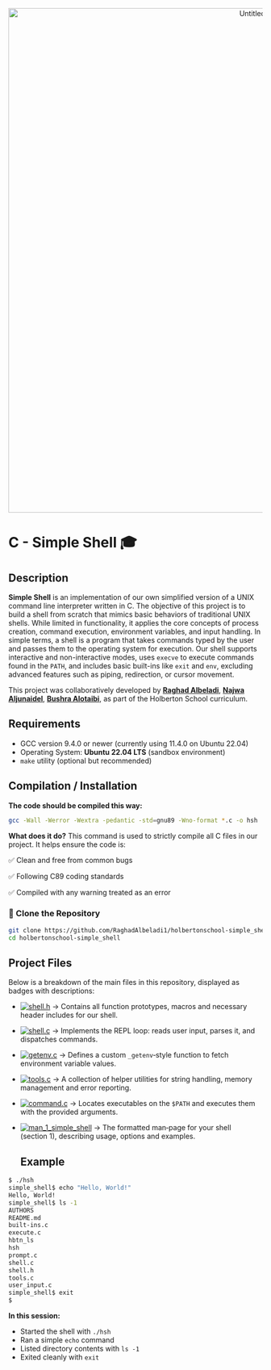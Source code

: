 <p align="center">
  <img src="https://github.com/user-attachments/assets/2527c745-4eda-4584-93ef-cf7e7863ea3f" 
       alt="Untitled design" width="1000"/>
</p>

# C - Simple Shell 🎓
## Description
**Simple Shell** is an implementation of our own simplified version of a UNIX command line interpreter written in C. The objective of this project is to build a shell from scratch that mimics basic behaviors of traditional UNIX shells. While limited in functionality, it applies the core concepts of process creation, command execution, environment variables, and input handling. In simple terms, a shell is a program that takes commands typed by the user and passes them to the operating system for execution. Our shell supports interactive and non-interactive modes, uses `execve` to execute commands found in the `PATH`, and includes basic built-ins like `exit` and `env`, excluding advanced features such as piping, redirection, or cursor movement.

This project was collaboratively developed by [**Raghad Albeladi**](https://github.com/RaghadAlbeladi1), [**Najwa Aljunaidel**](https://github.com/NajwaAljunaidel), [**Bushra Alotaibi**](https://github.com/Bushra2252), as part of the Holberton School curriculum.

## Requirements
- GCC version 9.4.0 or newer (currently using 11.4.0 on Ubuntu 22.04)  
- Operating System: **Ubuntu 22.04 LTS** (sandbox environment)  
- `make` utility (optional but recommended)

## Compilation / Installation
**The code should be compiled this way:**
```bash
gcc -Wall -Werror -Wextra -pedantic -std=gnu89 -Wno-format *.c -o hsh
```
**What does it do?**
This command is used to strictly compile all C files in our project. It helps ensure the code is:

✅ Clean and free from common bugs

✅ Following C89 coding standards

✅ Compiled with any warning treated as an error

### 🔽 Clone the Repository
```bash
git clone https://github.com/RaghadAlbeladi1/holbertonschool-simple_shell.git
cd holbertonschool-simple_shell
```
## Project Files

Below is a breakdown of the main files in this repository, displayed as badges with descriptions:

- [![shell.h](https://img.shields.io/badge/shell.h-blue?style=flat-square)](https://github.com/hedjouj/holbertonschool-simple_shell/blob/main/shell.h)  → Contains all function prototypes, macros and necessary header includes for our shell.

- [![shell.c](https://img.shields.io/badge/shell.c-green?style=flat-square)](https://github.com/hedjouj/holbertonschool-simple_shell/blob/main/shell.c) → Implements the REPL loop: reads user input, parses it, and dispatches commands.

- [![getenv.c](https://img.shields.io/badge/getenv.c-yellow?style=flat-square)](https://github.com/hedjouj/holbertonschool-simple_shell/blob/main/getenv.c) → Defines a custom `_getenv`‑style function to fetch environment variable values.

- [![tools.c](https://img.shields.io/badge/tools.c-orange?style=flat-square)](https://github.com/hedjouj/holbertonschool-simple_shell/blob/main/tools.c) → A collection of helper utilities for string handling, memory management and error reporting.

- [![command.c](https://img.shields.io/badge/command.c-red?style=flat-square)](https://github.com/hedjouj/holbertonschool-simple_shell/blob/main/command.c) → Locates executables on the `$PATH` and executes them with the provided arguments.

- [![man_1_simple_shell](https://img.shields.io/badge/man__1__simple__shell-lightgrey?style=flat-square)](https://github.com/hedjouj/holbertonschool-simple_shell/blob/main/man_1_simple_shell) → The formatted man‑page for your shell (section 1), describing usage, options and examples.
  ## Example
```bash
$ ./hsh
simple_shell$ echo "Hello, World!"
Hello, World!
simple_shell$ ls -1
AUTHORS
README.md
built-ins.c
execute.c
hbtn_ls
hsh
prompt.c
shell.c
shell.h
tools.c
user_input.c
simple_shell$ exit
$
```
**In this session:**
- Started the shell with `./hsh`
- Ran a simple `echo` command
- Listed directory contents with `ls -1`
- Exited cleanly with `exit`









